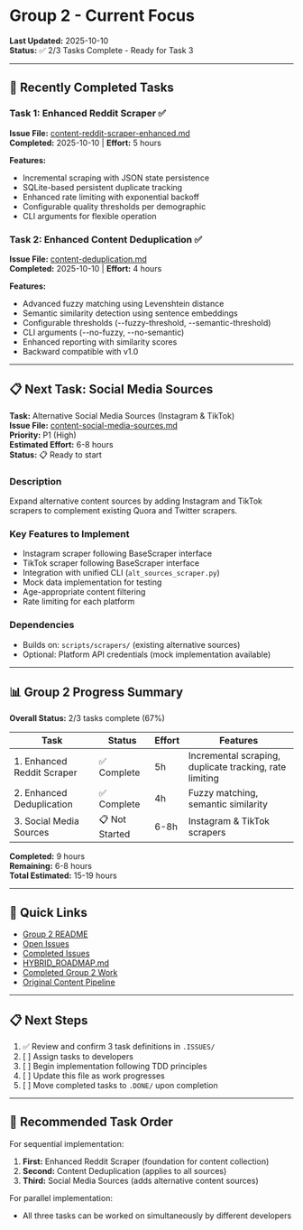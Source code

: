 # Group 2 - Current Focus

**Last Updated:** 2025-10-10  
**Status:** ✅ 2/3 Tasks Complete - Ready for Task 3

---

## 🎯 Recently Completed Tasks

### Task 1: Enhanced Reddit Scraper ✅  
**Issue File:** [content-reddit-scraper-enhanced.md](.DONE/content-reddit-scraper-enhanced.md)  
**Completed:** 2025-10-10 | **Effort:** 5 hours

**Features:**
- Incremental scraping with JSON state persistence
- SQLite-based persistent duplicate tracking
- Enhanced rate limiting with exponential backoff
- Configurable quality thresholds per demographic
- CLI arguments for flexible operation

### Task 2: Enhanced Content Deduplication ✅  
**Issue File:** [content-deduplication.md](.DONE/content-deduplication.md)  
**Completed:** 2025-10-10 | **Effort:** 4 hours

**Features:**
- Advanced fuzzy matching using Levenshtein distance
- Semantic similarity detection using sentence embeddings
- Configurable thresholds (--fuzzy-threshold, --semantic-threshold)
- CLI arguments (--no-fuzzy, --no-semantic)
- Enhanced reporting with similarity scores
- Backward compatible with v1.0

---

## 📋 Next Task: Social Media Sources

**Task:** Alternative Social Media Sources (Instagram & TikTok)  
**Issue File:** [content-social-media-sources.md](.ISSUES/content-social-media-sources.md)  
**Priority:** P1 (High)  
**Estimated Effort:** 6-8 hours  
**Status:** 📋 Ready to start

### Description

Expand alternative content sources by adding Instagram and TikTok scrapers to complement existing Quora and Twitter scrapers.

### Key Features to Implement
- Instagram scraper following BaseScraper interface
- TikTok scraper following BaseScraper interface
- Integration with unified CLI (`alt_sources_scraper.py`)
- Mock data implementation for testing
- Age-appropriate content filtering
- Rate limiting for each platform

### Dependencies
- Builds on: `scripts/scrapers/` (existing alternative sources)
- Optional: Platform API credentials (mock implementation available)

---

## 📊 Group 2 Progress Summary

**Overall Status:** 2/3 tasks complete (67%)

| Task | Status | Effort | Features |
|------|--------|--------|----------|
| 1. Enhanced Reddit Scraper | ✅ Complete | 5h | Incremental scraping, duplicate tracking, rate limiting |
| 2. Enhanced Deduplication | ✅ Complete | 4h | Fuzzy matching, semantic similarity |
| 3. Social Media Sources | 📋 Not Started | 6-8h | Instagram & TikTok scrapers |

**Completed:** 9 hours  
**Remaining:** 6-8 hours  
**Total Estimated:** 15-19 hours

---

## 🔗 Quick Links

- [Group 2 README](README.md)
- [Open Issues](.ISSUES/)
- [Completed Issues](.DONE/)
- [HYBRID_ROADMAP.md](../../docs/roadmaps/HYBRID_ROADMAP.md)
- [Completed Group 2 Work](../../issues/resolved/phase-3-implementation/group-2-idea-generation/)
- [Original Content Pipeline](../../issues/resolved/p0-content-pipeline/)

---

## 📋 Next Steps

1. ✅ Review and confirm 3 task definitions in `.ISSUES/`
2. [ ] Assign tasks to developers
3. [ ] Begin implementation following TDD principles
4. [ ] Update this file as work progresses
5. [ ] Move completed tasks to `.DONE/` upon completion

---

## 🎯 Recommended Task Order

For sequential implementation:
1. **First:** Enhanced Reddit Scraper (foundation for content collection)
2. **Second:** Content Deduplication (applies to all sources)
3. **Third:** Social Media Sources (adds alternative content sources)

For parallel implementation:
- All three tasks can be worked on simultaneously by different developers
